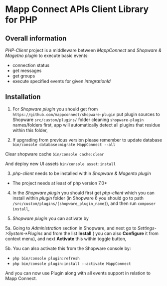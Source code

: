 # Mapp Connect APIs Client Library for PHP #

## Overall information ##

*PHP-Client* project is a middleware between *MappConnect* and *Shopware & Magetno plugin*
to execute basic events:

* connection status
* get messages
* get groups
* execute specified events for given *integrationId*

## Installation ##

1. For *Shopware plugin* you should get from `https://github.com/mappconnect/shopware-plugin` put plugin sources to Shopware `src/custom/plugins/` folder cleaning `shopware-plugin` names/folders first, 
app will automatically detect all plugins that residue within this folder,

2. If upgrading from previous version please remember to update database
`bin/console database:migrate MappConnect --all`

Clear shopware cache
`bin/console cache:clear`

And deploy new UI assets
`bin/console asset:install`

3. *php-client* needs to be installed within *Shopware & Magento plugin*
* The project needs at least of php version 7.0* 

4. In the *Shopware plugin* you should first get *php-client* which you can install within *plugin* folder (in Shopware 6 you should go to path `/src/custom/plugins/[shopware_plugin_name]`), and then run `composer install`,

5. *Shopware plugin* you can activate by 

5a. Going to *Administration* section in Shopware, and next go to *Settings->System->Plugins* and from the list **Install** ( you can also **Configure** it from context menu), and next **Activate** this within toggle button,

5b. You can also activate this from the Shopware console by:

* `php bin/console plugin:refresh`
* `php bin/console plugin:install --activate MappConnect`

And you can now use Plugin along with all events support in relation to Mapp Connect.
